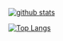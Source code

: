 [![github stats](https://github-readme-stats.vercel.app/api?username=arindamukawlas&count_private=true&show_icons=true)](https://github.com/arindamukawlas)

[![Top Langs](https://github-readme-stats.vercel.app/api/top-langs/?username=arindamukawlas&hide=php)](https://github.com/arindamukawlas)
